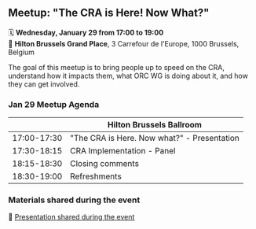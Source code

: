 
## Meetup: "The CRA is Here! Now What?"

🗓️ **Wednesday, January 29 from 17:00 to 19:00**<br>
📍 **Hilton Brussels Grand Place**, 3 Carrefour de l'Europe, 1000 Brussels, Belgium

The goal of this meetup is to bring people up to speed on the CRA, understand 
how it impacts them, what ORC WG is doing about it, and how they can get involved.

### Jan 29 Meetup Agenda

|             | Hilton Brussels Ballroom |
|-------------|--------------------------|
| 17:00-17:30 | "The CRA is Here. Now what?" - Presentation |
| 17:30-18:15 | CRA Implementation - Panel |
| 18:15-18:30 | Closing comments |
| 18:30-19:00 | Refreshments |

### Materials shared during the event
📜 [Presentation shared during the event](https://github.com/orcwg/orcwg/blob/main/events/2025-01-brussels-meetup/20250129_TheCRAisHere_NowWhat%20(4).pdf)
